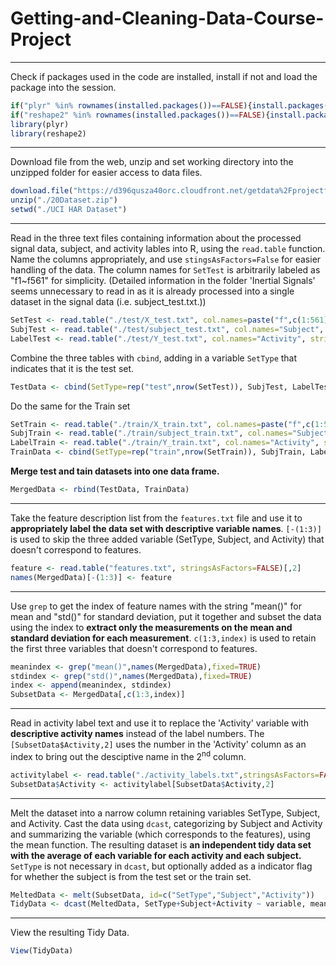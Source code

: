 # Getting-and-Cleaning-Data-Course-Project
---

Check if packages used in the code are installed, install if not and load the package into the session.
```r
if("plyr" %in% rownames(installed.packages())==FALSE){install.packages("plyr")}
if("reshape2" %in% rownames(installed.packages())==FALSE){install.packages("reshape2")}
library(plyr)
library(reshape2)
```

---
Download file from the web, unzip and set working directory into the unzipped folder for easier access to data files.
```r
download.file("https://d396qusza40orc.cloudfront.net/getdata%2Fprojectfiles%2FUCI%20HAR%20Dataset.zip", destfile = "./20Dataset.zip")
unzip("./20Dataset.zip")
setwd("./UCI HAR Dataset")
```

---
Read in the three text files containing information about the processed signal data, subject, and activity lables into R, using the `read.table` function. Name the columns appropriately, and use `stingsAsFactors=False` for easier handling of the data. The column names for `SetTest` is arbitrarily labeled as "f1~f561" for simplicity. (Detailed information in the folder 'Inertial Signals' seems unnecessary to read in as it is already processed into a single dataset in the signal data (i.e. subject_test.txt.))
```r
SetTest <- read.table("./test/X_test.txt", col.names=paste("f",c(1:561),sep=""), stringsAsFactors=FALSE)
SubjTest <- read.table("./test/subject_test.txt", col.names="Subject", stringsAsFactors=FALSE)
LabelTest <- read.table("./test/Y_test.txt", col.names="Activity", stringsAsFactors=FALSE)
```
Combine the three tables with `cbind`, adding in a variable `SetType` that indicates that it is the test set.
```r
TestData <- cbind(SetType=rep("test",nrow(SetTest)), SubjTest, LabelTest, SetTest)
```

Do the same for the Train set
```r
SetTrain <- read.table("./train/X_train.txt", col.names=paste("f",c(1:561),sep=""), stringsAsFactors=FALSE)
SubjTrain <- read.table("./train/subject_train.txt", col.names="Subject", stringsAsFactors=FALSE)
LabelTrain <- read.table("./train/Y_train.txt", col.names="Activity", stringsAsFactors=FALSE)
TrainData <- cbind(SetType=rep("train",nrow(SetTrain)), SubjTrain, LabelTrain, SetTrain)
```

**Merge test and tain datasets into one data frame.**
```r
MergedData <- rbind(TestData, TrainData)
```

---
Take the feature description list from the `features.txt` file and use it to **appropriately label the data set with descriptive variable names**. `[-(1:3)]` is used to skip the three added variable (SetType, Subject, and Activity) that doesn't correspond to features.
```r
feature <- read.table("features.txt", stringsAsFactors=FALSE)[,2]
names(MergedData)[-(1:3)] <- feature
```

---
Use `grep` to get the index of feature names with the string "mean()" for mean and "std()" for standard deviation, put it together and subset the data using the index to **extract only the measurements on the mean and standard deviation for each measurement**. `c(1:3,index)` is used to retain the first three variables that doesn't correspond to features.
```r
meanindex <- grep("mean()",names(MergedData),fixed=TRUE)
stdindex <- grep("std()",names(MergedData),fixed=TRUE)
index <- append(meanindex, stdindex)
SubsetData <- MergedData[,c(1:3,index)]
```

---
Read in activity label text and use it to replace the 'Activity' variable with **descriptive activity names** instead of the label numbers. The `[SubsetData$Activity,2]` uses the number in the 'Activity' column as an index to bring out the desciptive name in the 2<sup>nd</sup> column.
```r
activitylabel <- read.table("./activity_labels.txt",stringsAsFactors=FALSE)
SubsetData$Activity <- activitylabel[SubsetData$Activity,2]
```

---
 Melt the dataset into a narrow column retaining variables SetType, Subject, and Activity. Cast the data using `dcast`, categorizing by Subject and Activity and summarizing the variable (which corresponds to the features), using the mean function. The resulting dataset is **an independent tidy data set with the average of each variable for each activity and each subject.** `SetType` is not necessary in `dcast`, but optionally added as a indicator flag for whether the subject is from the test set or the train set.
```r
MeltedData <- melt(SubsetData, id=c("SetType","Subject","Activity"))
TidyData <- dcast(MeltedData, SetType+Subject+Activity ~ variable, mean)
```

---
View the resulting Tidy Data.
```r
View(TidyData)
```
